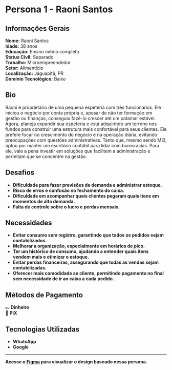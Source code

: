 # Persona 1 - Raoni Santos

## Informações Gerais
**Nome:** Raoni Santos  
**Idade:** 38 anos  
**Educação:** Ensino médio completo  
**Status Civil:** Separado  
**Trabalho:** Microempreendedor  
**Setor:** Alimentício  
**Localização:** Jaguapitã, PR  
**Domínio Tecnológico:** Baixo  

## Bio
Raoni é proprietário de uma pequena espeteria com três funcionários. Ele iniciou o negócio por conta própria e, apesar de não ter formação em gestão ou finanças, conseguiu fazê-lo crescer até um patamar estável. Agora, planeja expandir sua espeteria e está adquirindo um terreno nos fundos para construir uma estrutura mais confortável para seus clientes. Ele prefere focar no crescimento do negócio e na operação diária, evitando preocupações com questões administrativas. Tanto que, mesmo sendo MEI, optou por manter um escritório contábil para lidar com burocracias. Para ele, vale a pena investir em soluções que facilitem a administração e permitam que se concentre na gestão.

## Desafios
- **Dificuldade para fazer previsões de demanda e administrar estoque.**
- **Risco de erros e confusão no fechamento do caixa.**
- **Dificuldade em acompanhar quais clientes pegaram quais itens em momentos de alta demanda.**
- **Falta de controle sobre o lucro e perdas mensais.**

## Necessidades
- **Evitar consumo sem registro, garantindo que todos os pedidos sejam contabilizados.**
- **Melhorar a organização, especialmente em horários de pico.**
- **Ter um histórico de consumo, ajudando a entender quais itens vendem mais e otimizar o estoque.**
- **Evitar perdas financeiras, assegurando que todas as vendas sejam contabilizadas.**
- **Oferecer mais comodidade ao cliente, permitindo pagamento no final sem necessidade de ir ao caixa a cada pedido.**

## Métodos de Pagamento
💵 **Dinheiro**  
📱 **PIX**  

## Tecnologias Utilizadas
- **WhatsApp**  
- **Google**  

---
**Acesse o [Figma](https://www.figma.com/design/LTdDVyRKmTS6IJDwmCv2yR/TCC---Fluxo-da-Interface?node-id=494-412&t=JraJOF2M7bJWlfE4-1) para visualizar o design baseado nessa persona.**

